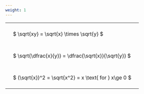 ```yaml
---
weight: 1
---
```


<style type="text/css">
#T_ec5c0 th.col_heading {
  text-align: left;
  font-size: 1em;
}
#T_ec5c0 td {
  text-align: left;
  font-size: 1em;
  padding: 1.5em;
}
</style>
<table id="T_ec5c0">
  <thead>
  </thead>
  <tbody>
    <tr>
      <td id="T_ec5c0_row0_col0" class="data row0 col0" >$ \sqrt{xy} = \sqrt{x} \times \sqrt{y} $</td>
    </tr>
    <tr>
      <td id="T_ec5c0_row1_col0" class="data row1 col0" >$ \sqrt{\dfrac{x}{y}} = \dfrac{\sqrt{x}}{\sqrt{y}} $</td>
    </tr>
    <tr>
      <td id="T_ec5c0_row2_col0" class="data row2 col0" >$ (\sqrt{x})^2 = \sqrt{x^2} = x \text{ for } x\ge 0 $</td>
    </tr>
  </tbody>
</table>
